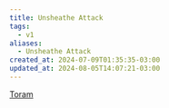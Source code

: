```yaml
---
title: Unsheathe Attack
tags:
  - v1
aliases:
  - Unsheathe Attack
created_at: 2024-07-09T01:35:35-03:00
updated_at: 2024-08-05T14:07:21-03:00
---
```


[Toram](../../../../rascunhos/2024/07/2024-07-06-Toram.md)
